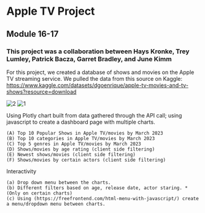 # Apple TV Project
## Module 16-17
### This project was a collaboration between Hays Kronke, Trey Lumley, Patrick Bacza, Garret Bradley, and June Kimm

For this project, we created a database of shows and movies on the Apple TV streaming service. We pulled the data from this source on Kaggle:
https://www.kaggle.com/datasets/dgoenrique/apple-tv-movies-and-tv-shows?resource=download
  
![2](https://github.com/hdkronke/apple-tv-project/assets/117773492/20071664-835b-406d-aeef-76c3c8de573f)
![1](https://github.com/hdkronke/apple-tv-project/assets/117773492/cb6c566e-552f-40aa-8459-c8b7ad455bd6)

 
Using Plotly chart built from data gathered through the API call; using javascript to create a dashboard page with multiple charts.
 
    (A) Top 10 Popular Shows in Apple TV/movies by March 2023
    (B) Top 10 categories in Apple TV/movies by March 2023
    (C) Top 5 genres in Apple TV/movies by March 2023 
    (D) Shows/movies by age rating (client side filtering)
    (E) Newest shows/movies (client side filtering)
    (F) Shows/movies by certain actors (client side filtering)

Interactivity

    (a) Drop down menu between the charts.
    (b) Different filters based on age, release date, actor staring. *(Only on certain charts)
    (c) Using (https://freefrontend.com/html-menu-with-javascript/) create a menu/dropdown menu between charts.
